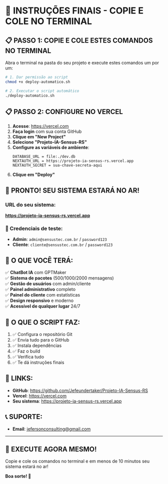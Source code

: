 # 🚀 INSTRUÇÕES FINAIS - COPIE E COLE NO TERMINAL

## 📋 PASSO 1: COPIE E COLE ESTES COMANDOS NO TERMINAL

Abra o terminal na pasta do seu projeto e execute estes comandos um por um:

```bash
# 1. Dar permissão ao script
chmod +x deploy-automatico.sh

# 2. Executar o script automático
./deploy-automatico.sh
```

## 📋 PASSO 2: CONFIGURE NO VERCEL

1. **Acesse**: https://vercel.com
2. **Faça login** com sua conta GitHub
3. **Clique em "New Project"**
4. **Selecione "Projeto-IA-Sensus-RS"**
5. **Configure as variáveis de ambiente**:
   ```
   DATABASE_URL = file:./dev.db
   NEXTAUTH_URL = https://projeto-ia-sensus-rs.vercel.app
   NEXTAUTH_SECRET = sua-chave-secreta-aqui
   ```
6. **Clique em "Deploy"**

## 🎉 PRONTO! SEU SISTEMA ESTARÁ NO AR!

### URL do seu sistema:
**https://projeto-ia-sensus-rs.vercel.app**

### 🔐 Credenciais de teste:
- **Admin**: `admin@sensustec.com.br` / `password123`
- **Cliente**: `cliente@sensustec.com.br` / `password123`

## 📱 O QUE VOCÊ TERÁ:

✅ **ChatBot IA** com GPTMaker  
✅ **Sistema de pacotes** (500/1000/2000 mensagens)  
✅ **Gestão de usuários** com admin/cliente  
✅ **Painel administrativo** completo  
✅ **Painel do cliente** com estatísticas  
✅ **Design responsivo** e moderno  
✅ **Acessível de qualquer lugar** 24/7  

## 🎯 O QUE O SCRIPT FAZ:

1. ✅ Configura o repositório Git
2. ✅ Envia tudo para o GitHub
3. ✅ Instala dependências
4. ✅ Faz o build
5. ✅ Verifica tudo
6. ✅ Te dá instruções finais

## 🔗 LINKS:

- **GitHub**: https://github.com/Jefeundertaker/Projeto-IA-Sensus-RS
- **Vercel**: https://vercel.com
- **Seu sistema**: https://projeto-ia-sensus-rs.vercel.app

## 📞 SUPORTE:

- **Email**: jefersonconsulting@gmail.com

---

## 🚀 EXECUTE AGORA MESMO!

Copie e cole os comandos no terminal e em menos de 10 minutos seu sistema estará no ar!

**Boa sorte! 🎉**